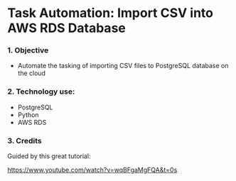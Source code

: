 # Task Automation: Import CSV into AWS RDS Database

### 1. Objective
- Automate the tasking of importing CSV files to PostgreSQL database on the cloud

### 2. Technology use:
- PostgreSQL
- Python
- AWS RDS 

### 3. Credits

Guided by this great tutorial:

https://www.youtube.com/watch?v=wqBFgaMgFQA&t=0s
